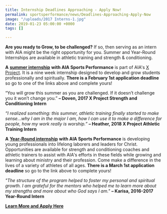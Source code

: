 ```yaml
---
title: Internship Deadlines Approaching - Apply Now!
permalink: sportsperformance/news/Deadlines-Approaching-Apply-Now
image: "/uploads/2017 Interns-1.jpg"
date: 2019-01-23 05:00:00 +0000
tags: []

---
```

**Are you ready to Grow, to be challenged?** If so, then serving as an intern with AIA might be the right opportunity for you. Summer and Year-Round Internships are available in athletic training and strength & conditioning.

**A** [**summer internship**](https://goaia.org/sportsperformance/get-involved/students) **with AIA Sports Performance** is part of AIA's [X Project](https://goaia.org/opportunity/x-project). It is a nine week internship designed to develop and grow students professionally and spiritually. **There is a February 1st application deadline** so go to one of the links above and complete yours!

“You will grow this summer as you are challenged. If it doesn’t challenge you it won’t change you.” **_–_ Doven, 2017 X Project Strength and Conditioning Intern**

_“I realized something: this summer, athletic training finally started to make sense…why I am in the major I am, how I can use it to make a difference for people, how my work really is worship.”_ **– Heather, 2018 X Project Athletic Training Intern**

**A** [**Year-Round internship**](http://sportsperformance.goaia.org/sportsperformance/get-involved/staff) **with AIA Sports Performance** is developing young professionals into lifelong laborers and leaders for Christ. Opportunities are available for strength and conditioning coaches and athletic trainers to assist with AIA's efforts in these fields while growing and learning about ministry and their profession. Come make a difference in the lives of a variety of athletes of all ages. **There is a March 1st application deadline** so go to the link above to complete yours!

_"The structure of the program helped to foster my personal and spiritual growth. I am grateful for the mentors who helped me to learn more about my strengths and more about who God says I am."_ **– Karisa, 2016-2017 Year-Round Intern**

[**Learn More and Apply Here**](https://goaia.org/sportsperformance/get-involved/)